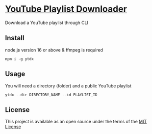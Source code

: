 # [YouTube Playlist Downloader](https://github.com/codingstudios/ytdx)
Download a YouTube playlist through CLI

## Install
node.js version 16 or above & ffmpeg is required
```
npm i -g ytdx
```

## Usage
You will need a directory (folder) and a public YouTube playlist
```
ytdx --dir DIRECTORY_NAME --id PLAYLIST_ID
```

## License
This project is available as an open source under the terms of the [MIT License](https://github.com/codingstudios/ytdx/blob/main/LICENSE)


